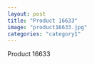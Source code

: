 ```yaml
---
layout: post
title: "Product 16633"
image: "product16633.jpg"
categories: "category1"
---
```

Product 16633

